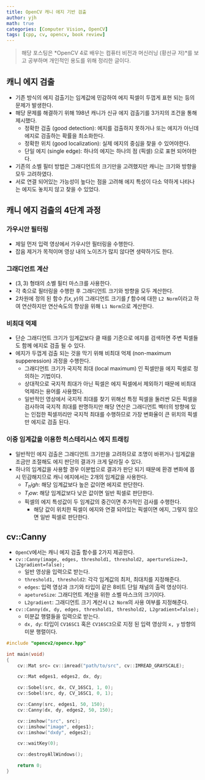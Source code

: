 ```yaml
---
title: OpenCV 캐니 에지 기반 검출
author: yjh
math: true
categories: [Computer Vision, OpenCV]
tags: [cpp, cv, opencv, book review]
---
```


> 해당 포스팅은 *OpenCV 4로 배우는 컴퓨터 비전과 머신러닝 (황선규 저)*를 보고 공부하며 개인적인 용도를 위해 정리한 글이다.

## 캐니 에지 검출

- 기존 방식의 에지 검출기는 임계값에 민감하여 에지 픽셀이 두껍게 표현 되는 등의 문제가 발생한다.
- 해당 문제를 해결하기 위해 198년 캐니가 신규 에지 검출기를 3가지의 조건을 통해 제시했다.
  - 정확한 검출 (good detection): 에지를 검출하지 못하거나 또는 에지가 아닌데 에지로 검출하는 확률을 최소화한다.
  - 정확한 위치 (good localization): 실제 에지의 중심을 찾을 수 있어야한다.
  - 단일 에지 (single edge): 하나의 에지는 하나의 점 (픽셀) 으로 표현 되어야한다.
- 기존의 소벨 필터 방법은 그래디언트의 크기만을 고려했지만 캐니는 크기와 방향을 모두 고려하였다.
- 서로 연결 되어있는 가능성이 높다는 점을 고려해 에지 특성이 다소 약하게 나타나는 에지도 놓치지 않고 찾을 수 있었다.

## 캐니 에지 검출의 4단계 과정

### 가우시안 필터링

- 제일 먼저 입력 영상에서 가우시안 필터링을 수행한다.
- 잡음 제거가 목적이며 영상 내의 노이즈가 많지 않다면 생략하기도 한다.

### 그래디언트 계산

- $(3, 3)$ 형태의 소벨 필터 마스크를 사용한다.
- 각 축으로 필터링을 수행한 후 그래디언트 크기와 방향을 모두 계산한다.
- 2차원에 정의 된 함수 $f(x, y)$의 그래디언트 크기를 $f$ 함수에 대한 `L2 Norm`이라고 하여 연산하지만 연산속도의 향상을 위해 `L1 Norm`으로 계산한다.

### 비최대 억제

- 단순 그래디언트 크기가 임계값보다 클 때를 기준으로 에지를 검색하면 주변 픽셀들도 함께 에지로 검출 될 수 있다.
- 에지가 두껍게 검출 되는 것을 막기 위해 비최대 억제 (non-maximum supperession) 과정을 수행한다.
  - 그래디언트 크기가 국지적 최대 (local maximum) 인 픽셀만을 에지 픽셀로 정의하는 기법이다.
  - 상대적으로 국지적 최대가 아닌 픽셀은 에지 픽셀에서 제외하기 때문에 비최대 억제라는 용어를 사용했다.
  - 일반적인 영상에서 국지적 최대를 찾기 위해선 특정 픽셀을 둘러싼 모든 픽셀을 검사하여 국지적 최대를 판명하지만 해당 연산은 그래디언트 벡터의 방향에 있는 인접한 픽셀끼리만 국지적 최대를 수행하므로 가장 변화율이 큰 위치의 픽셀만 에지로 검출 된다.

### 이중 임계값을 이용한 히스테리시스 에지 트래킹

- 일반적인 에지 검출은 그래디언트 크기만을 고려하므로 조명이 바뀌거나 임게값을 조금만 조절해도 에지 판단의 결과가 크게 달라질 수 있다.
- 하나의 임계값을 사용할 경우 이분법으로 결과가 판단 되기 때문에 환경 변화에 몹시 민감해지므로 캐니 에지에서는 2개의 임계값을 사용한다.
  - $T_high$: 해당 임계값보다 높은 값이면 에지로 판단한다.
  - $T_low$: 해당 임계값보다 낮은 값이면 일반 픽셀로 판단한다.
  - 픽셀의 에지 특성값이 두 임계값의 중간이면 추가적인 검사를 수행한다.
    - 해당 값이 위치한 픽셀이 에지와 연결 되어있는 픽셀이면 에지, 그렇지 않으면 일반 픽셀로 판단한다.

## cv::Canny

- `OpenCV`에서는 캐니 에지 검출 함수를 2가지 제공한다.
- `cv::Canny(image, edges, threshold1, threshold2, apertureSize=3, L2gradient=false);`
  - 일반 영상을 입력으로 받는다.
  - `threshold1, threshold2`: 각각 임계값의 최저, 최대치를 지정해준다.
  - `edges`: 입력 영상과 크기와 타입이 같은 8비트 단일 채널의 출력 영상이다.
  - `apetureSize`: 그래디언트 계산을 위한 소벨 마스크의 크기이다.
  - `L2gradient`: 그래디언트 크기 계산시 `L2 Norm`의 사용 여부를 지정해준다.
- `cv::Canny(dx, dy, edges, threshold1, threshold2, L2gradient=false);`
  - 미분값 행렬들을 입력으로 받는다.
  - `dx, dy`: 타입이 `CV16SC1` 혹은 `CV16SC3`으로 지정 된 입력 영상의 `x, y` 방향의 미분 행렬이다.

```cpp
#include "opencv2/opencv.hpp"

int main(void)
{
    cv::Mat src= cv::imread("path/to/src", cv::IMREAD_GRAYSCALE);

    cv::Mat edges1, edges2, dx, dy;

    cv::Sobel(src, dx, CV_16SC1, 1, 0);
    cv::Sobel(src, dy, CV_16SC1, 0, 1);

    cv::Canny(src, edges1, 50, 150);
    cv::Canny(dx, dy, edges2, 50, 150);

    cv::imshow("src", src);
    cv::imshow("image", edges1);
    cv::imshow("dxdy", edges2);

    cv::waitKey(0);

    cv::destroyAllWindows();

    return 0;
}
```
